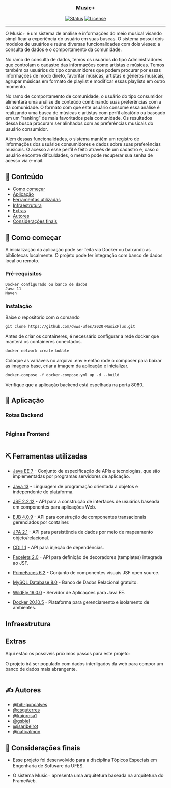 <h3 align="center">Music+</h3>

<div align="center">

[![Status](https://img.shields.io/badge/status-active-success.svg)]()
[![License](https://img.shields.io/badge/license-MIT-blue.svg)](/LICENSE)

</div>

---
O Music+ é um sistema de análise e informações do meio musical visando simplificar a experiência do usuário em suas buscas. O sistema possui dois modelos de usuários e reúne diversas funcionalidades com dois vieses: a consulta de dados e o comportamento da comunidade.

No ramo de consulta de dados, temos os usuários do tipo Administradores que controlam o cadastro das informações como artistas e músicas. Temos também os usuários do tipo consumidores que podem procurar por essas informações de modo direto, favoritar músicas, artistas e gêneros musicais, agrupar músicas em formato de playlist e modificar essas playlists em outro momento.

No ramo de comportamento de comunidade, o usuário do tipo consumidor alimentará uma análise de conteúdo combinando suas preferências com a da comunidade. O formato com que este usuário consome essa análise é realizando uma busca de músicas e artistas com perfil aleatório ou baseado em um “ranking” de mais favoritados pela comunidade. Os resultados dessa busca procuram ser alinhados com as preferências musicais do usuário consumidor.

Além dessas funcionalidades, o sistema mantém um registro de informações dos usuários consumidores e dados sobre suas preferências musicais. O acesso a esse perfil é feito através de um cadastro e, caso o usuário encontre dificuldades, o mesmo pode recuperar sua senha de acesso via e-mail.

## 📝 Conteúdo

- [Como começar](#getting_started)
- [Aplicação](#application)
- [Ferramentas utilizadas](#built_using)
- [Infraestrutura](#infrastructure)
- [Extras](#extras)
- [Autores](#authors)
- [Considerações finais](#acknowledgement)

## 🏁 Como começar <a name = "getting_started"></a>

A inicialização da aplicação pode ser feita via Docker ou baixando as bibliotecas localmente.
O projeto pode ter integração com banco de dados local ou remoto.

### Pré-requisitos

```
Docker configurado ou banco de dados
Java 11
Maven
```

### Instalação

Baixe o repositório com o comando

```
git clone https://github.com/dwws-ufes/2020-MusicPlus.git
```

Antes de criar os containeres, é necessário configurar a rede docker que manterá os containeres conectados.

```
docker network create bubble
```

Coloque as variáveis no arquivo .env e então rode o composer para baixar as imagens base, criar a imagem da aplicação e inicializar.

```
docker-compose -f docker-compose.yml up -d --build
```

Verifique que a aplicação backend está espelhada na porta 8080.

## 🎈 Aplicação <a name = "application"></a>

### Rotas Backend

```

```

### Páginas Frontend

```

```

## ⛏️ Ferramentas utilizadas <a name = "built_using"></a>

- [Java EE 7](https://docs.oracle.com/javaee/7/index.html) - Conjunto de especificação de APIs e tecnologias, que são implementadas por programas servidores de aplicação.

- [Java 13](https://www.oracle.com/br/java/technologies/javase-jdk11-downloads.html) - Linguagem de programação orientada a objetos e independente de plataforma.

- [JSF 2.2.12](https://mvnrepository.com/artifact/com.sun.faces/jsf-api/2.2.12) - API para a construção de interfaces de usuários baseada em componentes para aplicações Web.

- [EJB 4.0.9](https://mvnrepository.com/artifact/org.jboss/jboss-ejb-client/4.0.9.Final) - API para construção de componentes transacionais gerenciados por container.

- [JPA 2.1](https://mvnrepository.com/artifact/org.hibernate.javax.persistence/hibernate-jpa-2.1-api) - API para persistência de dados por meio de mapeamento objeto/relacional.
	
- [CDI 1.1](https://docs.jboss.org/cdi/api/1.1/) - API para injeção de dependências.
	
- [Facelets 2.0](https://www.oracle.com/technical-resources/articles/java/facelets.html) - API para definição de decoradores (templates) integrada ao JSF.
	
- [PrimeFaces 6.2](https://www.primefaces.org/docs/guide/primefaces_user_guide_6_2.pdf) - Conjunto de componentes visuais JSF open source.
	
- [MySQL Database 8.0](https://dev.mysql.com/doc/relnotes/mysql/8.0/en/) - Banco de Dados Relacional gratuito.
	
- [WildFly 19.0.0](https://www.wildfly.org/downloads/) - Servidor de Aplicações para Java EE. 

- [Docker 20.10.5](https://docs.docker.com/engine/release-notes/) - Plataforma para gerenciamento e isolamento de ambientes.

## Infraestrutura <a name = "infrastructure"></a>

## Extras <a name = "extras"></a>

Aqui estão os possíveis próximos passos para este projeto:

O projeto irá ser populado com dados interligados da web para compor um banco de dados mais abrangente.
```

```

## ✍️ Autores <a name = "authors"></a>

- [@bih-goncalves](https://github.com/bih-goncalves)
- [@csguterres](https://github.com/csguterres)
- [@kaiorosa1](https://github.com/kaiorosa1)
- [@gsbiel](https://github.com/gsbiel)
- [@isaribeirot](https://github.com/IsaRibeirot)
- [@naticalmon](https://github.com/naticalmon)

## 🎉 Considerações finais <a name = "acknowledgement"></a>

- Esse projeto foi desenvolvido para a disciplina Tópicos Especiais em Engenharia de Software da UFES.

- O sistema Music+ apresenta uma arquitetura baseada na arquitetura do FrameWeb.
